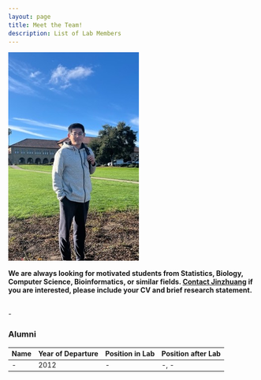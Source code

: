 ```yaml
---
layout: page
title: Meet the Team!
description: List of Lab Members
---
```


![Lab photo 1](../assets/pics/nrz_small.JPEG)


**We are always looking for motivated students from Statistics, Biology, Computer Science, Bioinformatics, or similar fields.  [Contact Jinzhuang](mailto:jdou1@mdanderson.org) if you are interested, please include your CV and brief research statement.**


<br/>
-
<br/>

### Alumni

Name | Year of Departure | Position in Lab | Position after Lab
:----|:------------------|:----------------|:------------------
- |2012 | - | -, -
